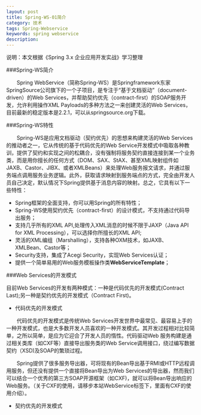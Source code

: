 ```yaml
---
layout: post
title: Spring-WS-01简介
category: 技术
tags: Spring-Webservice
keywords: spring webservice
description: 
---
```

说明：本文根据《Spring 3.x 企业应用开发实战》学习整理

###Spring-WS简介

　　Spring WebService（简称Spring-WS）是Springframework东家SpringSource公司旗下的一个子项目，是专注于“基于文档驱动”（document-driven）的Web Services，并帮助契约优先（contract-first）的SOAP服务开发，允许利用操作XML Payloads的多种方法之一来创建灵活的Web Services，目前最新的稳定版本是2.2.1，可以从springsource.org下载。

###Spring-WS特性

　　Spring-WS是应用文档驱动（契约优先）的思想来构建灵活的Web Services的推动者之一，它从传统的基于代码优先的Web Service开发模式中吸取各种教训，提供了契约和实现之间的松耦合，没有强制将服务契约直接连接到某一个业务类，而是用你擅长的任何方式（DOM、SAX、StAX、甚至XML映射组件如JAXB、Castor、JIBX、或者XMLBeans）来处理Web服务报文请求，并通过服务端点调用服务业务逻辑。此外，获取请求映射到服务端点的方式，完全由开发人员自己决定，默认情况下Spring提供基于消息内容的映射。总之，它具有以下一些特性：

* Spring框架的全面支持，你可以用Spring的所有特性；
* Spring-WS使用契约优先（contract-first）的设计模式，不支持通过代码导出服务；
* 支持几乎所有的XML API,处理传入XML消息的时候不限于JAXP（Java API for XML Processing），可以选择你所擅长的XML API;
* 灵活的XML编组（Marshalling），支持各种OXM技术，如JAXB、XMLBean、Castor等；
* Security支持，集成了Acegi Security，实现Web Services认证；
* 提供一个简单易用的Web服务模板操作类**WebServiceTemplate**；

###Web Services的开发模式

目前Web Services的开发有两种模式：一种是代码优先的开发模式(Contract Last);另一种是契约优先的开发模式（Contract First)。	

* 代码优先的开发模式

　　代码优先的开发模式是传统Web Services开发世界中最常见、最容易上手的一种开发模式，也是大多数开发人员喜欢的一种开发模式。其开发过程相对比较简单，之所以简单，是应为它迎合了开发人员的惰性。代码驱动Web 服务构建是通过相关类库（如CXF等）直接导出服务类的Web Service调用接口，绕过编写数据契约（XSD)及SOAP的繁琐过程。

　　Spring提供了很多服务导出器，可将现有的Bean导出基于RMI或HTTP远程调用服务，但还没有提供一个直接将Bean导出为Web Services的导出器，然而我们可以结合一个优秀的第三方SOAP开源框架（如CXF)，就可以将Bean导出响应的Web服务。（关于CXF的使用，请移步本站WebService标签下，里面有CXF的使用介绍）。

* 契约优先的开发模式
